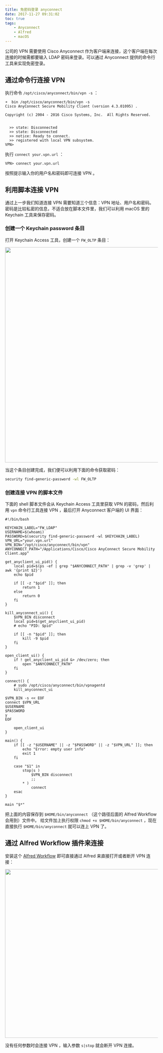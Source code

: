 ```yaml
---
title: 免密码登录 anyconnect
date: 2017-11-27 09:31:02
toc: true
tags:
    - Anyconnect
    - Alfred
    - macOS
---
```


公司的 VPN 需要使用 Cisco Anyconnect 作为客户端来连接，这个客户端在每次连接的时候需都要输入 LDAP
密码来登录。可以通过 Anyconnect 提供的命令行工具来实现免密登录。

<!--more-->

## 通过命令行连接 VPN

执行命令 `/opt/cisco/anyconnect/bin/vpn -s` ：

```shell
➜  bin /opt/cisco/anyconnect/bin/vpn -s
Cisco AnyConnect Secure Mobility Client (version 4.3.01095) .

Copyright (c) 2004 - 2016 Cisco Systems, Inc.  All Rights Reserved.


  >> state: Disconnected
  >> state: Disconnected
  >> notice: Ready to connect.
  >> registered with local VPN subsystem.
VPN>
```

执行 `connect your.vpn.url` ：

```shell
VPN> connect your.vpn.url
```

按照提示输入你的用户名和密码即可连接 VPN 。

## 利用脚本连接 VPN

通过上一步我们知道连接 VPN 需要知道三个信息：VPN 地址、用户名和密码。
密码是比较私密的信息，不适合放在脚本文件里，我们可以利用 macOS 里的 Keychain 工具来保存密码。

### 创建一个 Keychain password 条目

打开 Keychain Access 工具，创建一个 `FW_OLTP` 条目：

<img src="http://on2hdrotz.bkt.clouddn.com/blog/1511848299645.png" width="708"/>

当这个条目创建完成，我们便可以利用下面的命令获取密码：

```sh
security find-generic-password -wl FW_OLTP
```

### 创建连接 VPN 的脚本文件

下面的 shell 脚本文件会从 Keychain Access 工具里获取 VPN 的密码，然后利用 `vpn` 命令行工具连接
VPN ，最后打开 Anyconnect 客户端的 UI 界面：

```shell
#!/bin/bash

KEYCHAIN_LABEL="FW_LDAP"
USERNAME=$(whoami)
PASSWORD=$(security find-generic-password -wl $KEYCHAIN_LABEL)
VPN_URL="your.vpn.url"
VPN_BIN="/opt/cisco/anyconnect/bin/vpn"
ANYCONNECT_PATH="/Applications/Cisco/Cisco AnyConnect Secure Mobility Client.app"

get_anyclient_ui_pid() {
    local pid=$(ps -ef | grep "$ANYCONNECT_PATH" | grep -v 'grep' | awk '{print $2}')
    echo $pid

    if [[ -z "$pid" ]]; then
        return 1
    else
        return 0
    fi
}

kill_anyconnect_ui() {
    $VPN_BIN disconnect
    local pid=$(get_anyclient_ui_pid)
    # echo "PID: $pid"

    if [[ -n "$pid" ]]; then
        kill -9 $pid
    fi
}

open_client_ui() {
    if ! get_anyclient_ui_pid &> /dev/zero; then
        open "$ANYCONNECT_PATH"
    fi
}

connect() {
    # sudo /opt/cisco/anyconnect/bin/vpnagentd
    kill_anyconnect_ui

$VPN_BIN -s << EOF
connect $VPN_URL
$USERNAME
$PASSWORD
y
EOF

    open_client_ui
}

main() {
    if [[ -z "$USERNAME" || -z "$PASSWORD" || -z "$VPN_URL" ]]; then
        echo "Error: empty user info"
        exit 1
    fi

    case "$1" in
        stop|s )
            $VPN_BIN disconnect
            ;;
        * )
            connect
    esac
}

main "$*"
```

把上面的内容保存到 `$HOME/bin/anyconnect` （这个路径后面的 Alfred Workflow 会用到）文件中。
给文件加上执行权限 `chmod +x $HOME/bin/anyconnect` ，现在直接执行 `$HOME/bin/anyconnect`
就可以连上 VPN 了。

## 通过 Alfred Workflow 插件来连接

安装这个 [Alfred Workflow](https://github.com/hiberabyss/BlogDATA/raw/master/alfred/NoPasswdAnyconnect.alfredworkflow)
即可直接通过 Alfred 来直接打开或者断开 VPN 连接：

<img src="http://on2hdrotz.bkt.clouddn.com/blog/1511848203769.png" width="555"/>

没有任何参数时会连接 VPN ，输入参数 `s|stop` 就会断开 VPN 连接。


